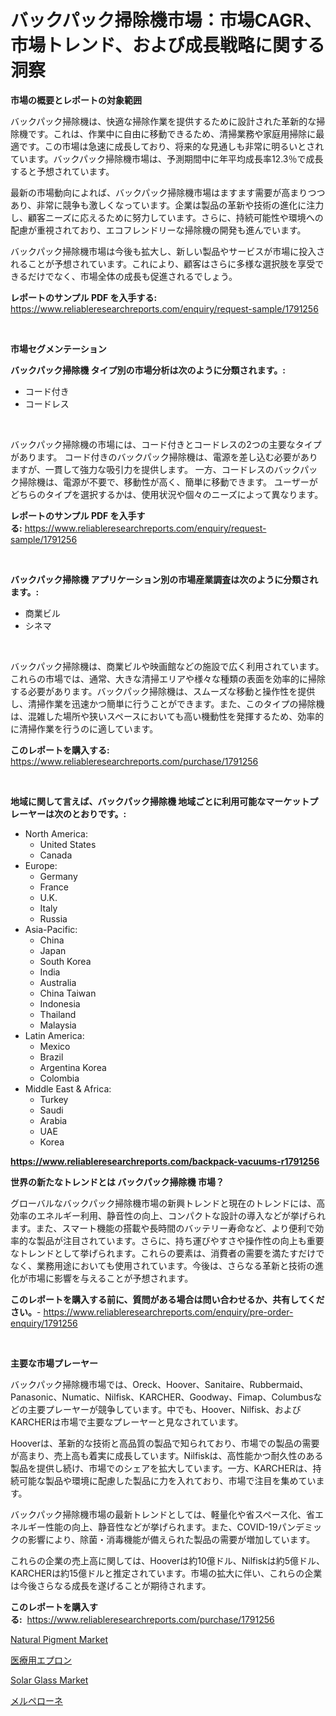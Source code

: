 <p><h1>バックパック掃除機市場：市場CAGR、市場トレンド、および成長戦略に関する洞察</h1></p><p><strong>市場の概要とレポートの対象範囲</strong></p>
<p><p>バックパック掃除機は、快適な掃除作業を提供するために設計された革新的な掃除機です。これは、作業中に自由に移動できるため、清掃業務や家庭用掃除に最適です。この市場は急速に成長しており、将来的な見通しも非常に明るいとされています。バックパック掃除機市場は、予測期間中に年平均成長率12.3％で成長すると予想されています。</p><p>最新の市場動向によれば、バックパック掃除機市場はますます需要が高まりつつあり、非常に競争も激しくなっています。企業は製品の革新や技術の進化に注力し、顧客ニーズに応えるために努力しています。さらに、持続可能性や環境への配慮が重視されており、エコフレンドリーな掃除機の開発も進んでいます。</p><p>バックパック掃除機市場は今後も拡大し、新しい製品やサービスが市場に投入されることが予想されています。これにより、顧客はさらに多様な選択肢を享受できるだけでなく、市場全体の成長も促進されるでしょう。</p></p>
<p><strong>レポートのサンプル PDF を入手する:</strong> <a href="https://www.reliableresearchreports.com/enquiry/request-sample/1791256">https://www.reliableresearchreports.com/enquiry/request-sample/1791256</a></p>
<p>&nbsp;</p>
<p><strong>市場セグメンテーション</strong></p>
<p><strong>バックパック掃除機 タイプ別の市場分析は次のように分類されます。:</strong></p>
<p><ul><li>コード付き</li><li>コードレス</li></ul></p>
<p>&nbsp;</p>
<p><p>バックパック掃除機の市場には、コード付きとコードレスの2つの主要なタイプがあります。 コード付きのバックパック掃除機は、電源を差し込む必要がありますが、一貫して強力な吸引力を提供します。 一方、コードレスのバックパック掃除機は、電源が不要で、移動性が高く、簡単に移動できます。 ユーザーがどちらのタイプを選択するかは、使用状況や個々のニーズによって異なります。</p></p>
<p><strong>レポートのサンプル PDF を入手する:</strong>&nbsp;<a href="https://www.reliableresearchreports.com/enquiry/request-sample/1791256">https://www.reliableresearchreports.com/enquiry/request-sample/1791256</a></p>
<p>&nbsp;</p>
<p><strong> バックパック掃除機 アプリケーション別の市場産業調査は次のように分類されます。:</strong></p>
<p><ul><li>商業ビル</li><li>シネマ</li></ul></p>
<p>&nbsp;</p>
<p><p>バックパック掃除機は、商業ビルや映画館などの施設で広く利用されています。これらの市場では、通常、大きな清掃エリアや様々な種類の表面を効率的に掃除する必要があります。バックパック掃除機は、スムーズな移動と操作性を提供し、清掃作業を迅速かつ簡単に行うことができます。また、このタイプの掃除機は、混雑した場所や狭いスペースにおいても高い機動性を発揮するため、効率的に清掃作業を行うのに適しています。</p></p>
<p><strong>このレポートを購入する:</strong>&nbsp; <a href="https://www.reliableresearchreports.com/purchase/1791256">https://www.reliableresearchreports.com/purchase/1791256</a></p>
<p>&nbsp;</p>
<p><strong>地域に関して言えば、バックパック掃除機 地域ごとに利用可能なマーケットプレーヤーは次のとおりです。:</strong></p>
<p><ul>
    <li>
        North America:
        <ul>
            <li>United States</li>
            <li>Canada</li>
        </ul>
    </li>
    <li>
        Europe:
        <ul>
            <li>Germany</li>
            <li>France</li>
            <li>U.K.</li>
            <li>Italy</li>
            <li>Russia</li>
        </ul>
    </li>
    <li>
        Asia-Pacific:
        <ul>
            <li>China</li>
            <li>Japan</li>
            <li>South Korea</li>
            <li>India</li>
            <li>Australia</li>
            <li>China Taiwan</li>
            <li>Indonesia</li>
            <li>Thailand</li>
            <li>Malaysia</li>
        </ul>
    </li>
    <li>
        Latin America:
        <ul>
            <li>Mexico</li>
            <li>Brazil</li>
            <li>Argentina Korea</li>
            <li>Colombia</li>
        </ul>
    </li>
    <li>
        Middle East & Africa:
        <ul>
            <li>Turkey</li>
            <li>Saudi</li>
            <li>Arabia</li>
            <li>UAE</li>
            <li>Korea</li>
        </ul>
    </li>
    </ul></p>
<p><strong><a href="https://www.reliableresearchreports.com/backpack-vacuums-r1791256">https://www.reliableresearchreports.com/backpack-vacuums-r1791256</a></strong>&nbsp;</p>
<p><strong>世界の新たなトレンドとは バックパック掃除機 市場？</strong></p>
<p><p>グローバルなバックパック掃除機市場の新興トレンドと現在のトレンドには、高効率のエネルギー利用、静音性の向上、コンパクトな設計の導入などが挙げられます。また、スマート機能の搭載や長時間のバッテリー寿命など、より便利で効率的な製品が注目されています。さらに、持ち運びやすさや操作性の向上も重要なトレンドとして挙げられます。これらの要素は、消費者の需要を満たすだけでなく、業務用途においても使用されています。今後は、さらなる革新と技術の進化が市場に影響を与えることが予想されます。</p></p>
<p><strong>このレポートを購入する前に、質問がある場合は問い合わせるか、共有してください。</strong>- <a href="https://www.reliableresearchreports.com/enquiry/pre-order-enquiry/1791256">https://www.reliableresearchreports.com/enquiry/pre-order-enquiry/1791256</a></p>
<p>&nbsp;</p>
<p><strong>主要な市場プレーヤー</strong></p>
<p><p>バックパック掃除機市場では、Oreck、Hoover、Sanitaire、Rubbermaid、Panasonic、Numatic、Nilfisk、KARCHER、Goodway、Fimap、Columbusなどの主要プレーヤーが競争しています。中でも、Hoover、Nilfisk、およびKARCHERは市場で主要なプレーヤーと見なされています。</p><p>Hooverは、革新的な技術と高品質の製品で知られており、市場での製品の需要が高まり、売上高も着実に成長しています。Nilfiskは、高性能かつ耐久性のある製品を提供し続け、市場でのシェアを拡大しています。一方、KARCHERは、持続可能な製品や環境に配慮した製品に力を入れており、市場で注目を集めています。</p><p>バックパック掃除機市場の最新トレンドとしては、軽量化や省スペース化、省エネルギー性能の向上、静音性などが挙げられます。また、COVID-19パンデミックの影響により、除菌・消毒機能が備えられた製品の需要が増加しています。</p><p>これらの企業の売上高に関しては、Hooverは約10億ドル、Nilfiskは約5億ドル、KARCHERは約15億ドルと推定されています。市場の拡大に伴い、これらの企業は今後さらなる成長を遂げることが期待されます。</p></p>
<p><strong>このレポートを購入する:</strong>&nbsp;&nbsp;<a href="https://www.reliableresearchreports.com/purchase/1791256">https://www.reliableresearchreports.com/purchase/1791256</a></p>
<p><p><a href="https://www.linkedin.com/pulse/natural-pigment-market-size-trends-growth-outlook-forecasted-period-fh08e?trackingId=zGUCV7C6mIqdrhkE5DhniA%3D%3D">Natural Pigment Market</a></p><p><a href="https://medium.com/@aidalakin1973/%E5%8C%BB%E7%99%82%E3%82%A8%E3%83%97%E3%83%AD%E3%83%B3%E5%B8%82%E5%A0%B4%E3%81%AF%E5%B8%82%E5%A0%B4%E3%82%B7%E3%82%A7%E3%82%A2-%E5%B8%82%E5%A0%B4%E3%83%88%E3%83%AC%E3%83%B3%E3%83%89-%E5%B8%82%E5%A0%B4%E6%88%90%E9%95%B7%E3%81%AB%E9%96%A2%E3%81%99%E3%82%8B%E6%83%85%E5%A0%B1%E3%82%92%E6%8F%90%E4%BE%9B%E3%81%97%E3%81%BE%E3%81%99-edd86c97b90d">医療用エプロン</a></p><p><a href="https://www.linkedin.com/pulse/solar-glass-market-research-report-unlocks-analysis-financial-sxvuf?trackingId=38bnCHxD7F%2BPWlKU33hY9Q%3D%3D">Solar Glass Market</a></p><p><a href="https://medium.com/@roxanenader1/%E3%83%A1%E3%83%AB%E3%83%9A%E3%83%AD%E3%83%B3%E5%B8%82%E5%A0%B4%E3%81%AE%E3%83%A1%E3%83%88%E3%83%AA%E3%82%AF%E3%82%B9%E3%82%92%E8%A7%A3%E8%AA%AD%E3%81%99%E3%82%8B-%E5%B8%82%E5%A0%B4%E3%82%B7%E3%82%A7%E3%82%A2-%E3%83%88%E3%83%AC%E3%83%B3%E3%83%89-%E6%88%90%E9%95%B7%E3%83%91%E3%82%BF%E3%83%BC%E3%83%B3-1376fb9b7dfb">メルペローネ</a></p></p>